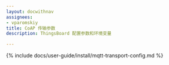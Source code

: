```yaml
---
layout: docwithnav
assignees:
- vparomskiy
title: CoAP 传输参数
description: ThingsBoard 配置参数和环境变量

---
```


{% include docs/user-guide/install/mqtt-transport-config.md %}